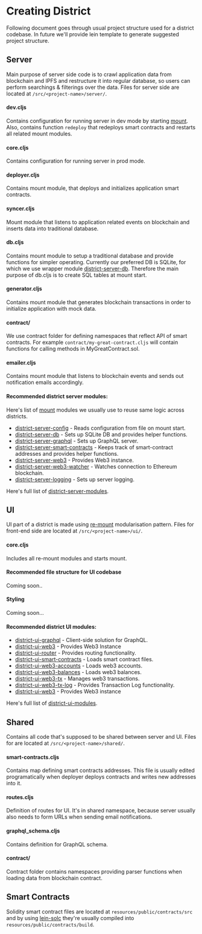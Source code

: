 # Creating District

Following document goes through usual project structure used for a district codebase. In future we'll provide lein template to generate suggested project structure. 

## Server
Main purpose of server side code is to crawl application data from blockchain and IPFS and restructure it into regular database, so users can perform searchings & filterings over the data. 
Files for server side are located at `/src/<project-name>/server/`.

#### dev.cljs
Contains configuration for running server in dev mode by starting [mount](https://github.com/tolitius/mount). Also, contains function `redeploy` that redeploys smart contracts and restarts all related mount modules. 

#### core.cljs
Contains configuration for running server in prod mode. 

#### deployer.cljs 
Contains mount module, that deploys and initializes application smart contracts. 

#### syncer.cljs
Mount module that listens to application related events on blockchain and inserts data into traditional database. 

#### db.cljs
Contains mount module to setup a traditional database and provide functions for simpler operating. Currently our preferred DB is SQLite, for which we use wrapper module [district-server-db](https://github.com/district0x/district-server-db). Therefore the main purpose of db.cljs is to create SQL tables at mount start. 

#### generator.cljs
Contains mount module that generates blockchain transactions in order to initialize application with mock data. 

#### contract/
We use contract folder for defining namespaces that reflect API of smart contracts. For example `contract/my-great-contract.cljs` will contain functions for calling methods in MyGreatContract.sol.

#### emailer.cljs
Contains mount module that listens to blockchain events and sends out notification emails accordingly. 

#### Recommended district server modules:
Here's list of [mount](https://github.com/tolitius/mount) modules we usually use to reuse same logic across districts.

- [district-server-config](https://github.com/district0x/district-server-config) - Reads configuration from file on mount start.
- [district-server-db](https://github.com/district0x/district-server-db) - Sets up SQLite DB and provides helper functions. 
- [district-server-graphql](https://github.com/district0x/district-server-graphql) - Sets up GraphQL server.
- [district-server-smart-contracts](https://github.com/district0x/district-server-smart-contracts) - Keeps track of smart-contract addresses and provides helper functions.
- [district-server-web3](https://github.com/district0x/district-server-web3) - Provides Web3 instance.
- [district-server-web3-watcher](https://github.com/district0x/district-server-web3-watcher) - Watches connection to Ethereum blockchain.
- [district-server-logging](https://github.com/district0x/district-server-logging) - Sets up server logging.

Here's full list of [district-server-modules](https://github.com/search?q=topic%3Adistrict-server-module+org%3Adistrict0x&type=Repositories).

## UI
UI part of a district is made using [re-mount](https://github.com/district0x/d0x-INFRA/blob/master/re-mount.md) modularisation pattern. 
Files for front-end side are located at `/src/<project-name>/ui/`.

#### core.cljs
Includes all re-mount modules and starts mount. 

#### Recommended file structure for UI codebase
Coming soon..

#### Styling
Coming soon...

#### Recommended district UI modules:
- [district-ui-graphql](https://github.com/district0x/district-ui-graphql) - Client-side solution for GraphQL.
- [district-ui-web3](https://github.com/district0x/district-ui-web3) - Provides Web3 Instance
- [district-ui-router](https://github.com/district0x/district-ui-router) - Provides routing functionality.
- [district-ui-smart-contracts](https://github.com/district0x/district-ui-smart-contracts) - Loads smart contract files.
- [district-ui-web3-accounts](https://github.com/district0x/district-ui-web3-accounts) - Loads web3 accounts. 
- [district-ui-web3-balances](https://github.com/district0x/district-ui-web3-balances) - Loads web3 balances.
- [district-ui-web3-tx](https://github.com/district0x/district-ui-web3-tx) - Manages web3 transactions. 
- [district-ui-web3-tx-log](https://github.com/district0x/district-ui-web3-tx-log) - Provides Transaction Log functionality. 
- [district-ui-web3](https://github.com/district0x/district-ui-web3) - Provides Web3 instance


Here's full list of [district-ui-modules](https://github.com/search?q=topic%3Adistrict-ui-module+org%3Adistrict0x&type=Repositories).

## Shared
Contains all code that's supposed to be shared between server and UI. 
Files for are located at `/src/<project-name>/shared/`.

#### smart-contracts.cljs
Contains map defining smart contracts addresses. This file is usually edited programatically when deployer deploys contracts and writes new addresses into it. 

#### routes.cljs 
Definition of routes for UI. It's in shared namespace, because server usually also needs to form URLs when sending email notifications. 

#### graphql_schema.cljs
Contains definition for GraphQL schema. 

#### contract/
Contract folder contains namespaces providing parser functions when loading data from blockchain contract. 

## Smart Contracts
Solidity smart contract files are located at `resources/public/contracts/src` and by using [lein-solc](https://github.com/district0x/lein-solc) they're usually compiled into `resources/public/contracts/build`. 


